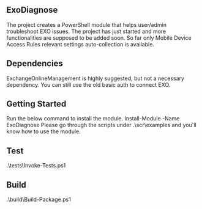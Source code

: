 ## ExoDiagnose
The project creates a PowerShell module that helps user/admin troubleshoot EXO issues.
The project has just started and more functionalities are supposed to be added soon.
So far only Mobile Device Access Rules relevant settings auto-collection is available. 

## Dependencies
ExchangeOnlineManagement is highly suggested, but not a necessary dependency. You can still use the old basic auth to connect EXO.

## Getting Started
Run the below command to install the module.
  Install-Module -Name ExoDiagnose
Please go through the scripts under .\scr\examples and you'll know how to use the module. 

## Test
.\tests\Invoke-Tests.ps1

## Build
.\build\Build-Package.ps1
